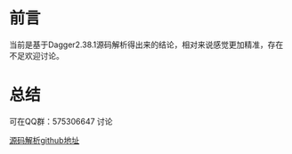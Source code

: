 # 前言 #

当前是基于Dagger2.38.1源码解析得出来的结论，相对来说感觉更加精准，存在不足欢迎讨论。



# 总结 #

可在QQ群：575306647 讨论

[源码解析github地址](https://github.com/hellogaod/DaggerCodeParse-2.38.1base)